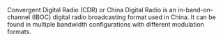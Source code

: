 Convergent Digital Radio (CDR) or China Digital Radio is an in-band-on-channel (IBOC) digital radio broadcasting format used in China. It can be found in multiple bandwidth configurations with different modulation formats.
